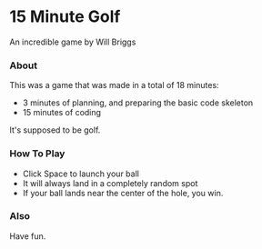 # 15 Minute Golf
An incredible game by Will Briggs
<h3>About</h3>
<p>This was a game that was made in a total of 18 minutes:</p>
<ul>
  <li>3 minutes of planning, and preparing the basic code skeleton</li>
  <li>15 minutes of coding</li>
</ul>
<p>It's supposed to be golf.</p>
<h3>How To Play</h3>
<ul>
  <li>Click Space to launch your ball</li>
  <li>It will always land in a completely random spot</li>
  <li>If your ball lands near the center of the hole, you win.</li>
</ul>
<h3>Also</h3>
<p>Have fun.</p>
